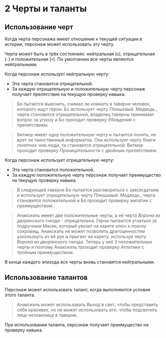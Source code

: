 # 2 Черты и таланты

## Использование черт

Когда черта персонажа имеет отношение к текущей ситуации в истории, персонаж может использовать эту черту.

Черта может быть в трёх состояниях: нейтральная (`o`), отрицательная (`-`) и положительная (`+`).
По умолчанию все черты являются нейтральными.

Когда персонаж использует нейтральную черту:
- Эта черта становится отрицательной.
- За каждую отрицательную и положительную черту персонаж получает препятствие на текущую проверку навыка.

>Бо пытается выяснить, снимал ли комнату в таверне человек, которого ищут герои.
>Бо использует черту _Плюшевый. Медведь._, черта становится отрицательной,
>владелец таверны принимает вопрос за угрозу и Бо проходит проверку _Убеждения_ с препятствием.

>Витмор имеет одну положительную черту и пытается понять, не врет ли таинственный информатор.
>Она использует черту _Книги понятнее чем люди_, та становится отрицательной.
>Витмор проходит проверку _Проницательности_ с двойным препятствием.

Когда персонаж использует отрицательную черту:
- Эта черта становится положительной.
- За каждую положительную черту персонаж получает преимущество на текущую проверку навыка.

>В следующей таверне Бо пытается разговориться с завсегдатаем и использует отрицательную черту _Плюшевый. Медведь._,
>черта становится положительной и Бо проходит проверку эмпатии с преимуществом.

>Анаксиэль имеет две положительные черты, а её черта _Ворона из дворянского гнезда_ - отрицательна.
>Герои пытаются угнаться за подручным Маски, который увозит на карете ключ к поиску сокровищ.
>Анаксиэль не может позволить драгоценностям ускользнуть из её рук и прыгает на карету,
>используя черту _Ворона из дворянского гнезда_.
>Теперь у неё 3 положительных черты и поэтому Анаксиэль проходит проверку _Атлетики_ с тройным преимуществом.

В конце каждого эпизода все черты вновь становятся нейтральными.

## Использование талантов

Персонаж может использовать талант, когда выполняются условия этого таланта.

>Анаксиэль может использовать _Выход в свет_, чтобы представить себя красивее,
>но не может использовать его, чтобы подсветить лицо незнакомца в таверне.

При использовании таланта, персонаж получает преимущество на проверку навыка.